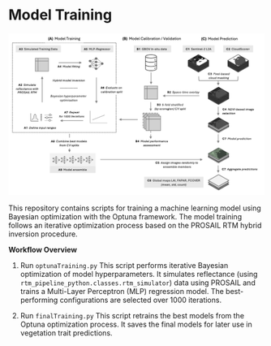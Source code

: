 # Model Training

![alt text](../figures_python/plots/figure_1.png)

This repository contains scripts for training a machine learning model using Bayesian optimization with the Optuna framework. The model training follows an iterative optimization process based on the PROSAIL RTM hybrid inversion procedure.

**Workflow Overview**

1. Run `optunaTraining.py`
        This script performs iterative Bayesian optimization of model hyperparameters.
        It simulates reflectance (using `rtm_pipeline_python.classes.rtm_simulator`) data using PROSAIL and trains a Multi-Layer Perceptron (MLP) regression model.
        The best-performing configurations are selected over 1000 iterations.

2. Run `finalTraining.py`
        This script retrains the best models from the Optuna optimization process.
        It saves the final models for later use in vegetation trait predictions.
